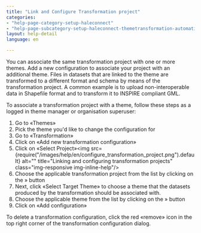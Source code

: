 ```yaml
---
title: "Link and Configure Transformation project"
categories:
- "help-page-category-setup-haleconnect"
- "help-page-subcategory-setup-haleconnect-themetransformation-automation"
layout: help-detail
language: en

---
```


You can associate the same transformation project with one or more themes. Add a new configuration to associate your project with an additional theme. Files in datasets that are linked to the theme are transformed to a different format and schema by means of the transformation project. A common example is to upload non-interoperable data in Shapefile format and to transform it to INSPIRE compliant GML.

To associate a transformation project with a theme, follow these steps as a logged in theme manager or organisation superuser:

1.	Go to &laquo;Themes&raquo;
1.	Pick the theme you'd like to change the configuration for
1.	Go to &laquo;Transformation&raquo;
1.  Click on &laquo;Add new transformation configuration&raquo;
1.	Click on  &laquo;Select Project&raquo;<img src={require("/images/help/en/configure_transformation_project.png").default} alt="" title="Linking and configuring transformation projects" class="img-responsive img-inline-help"/>
1.	Choose the applicable transformation project from the list by clicking on the » button
1.	Next, click &laquo;Select Target Theme&raquo; to choose a theme that the datasets produced by the transformation should be associated with.
1.  Choose the applicable theme from the list by clicking on the » button
1. Click on  &laquo;Add configuration&raquo;

To delete a transformation configuration, click the red &laquo;remove&raquo; icon in the top right corner of the transformation configuration dialog.
